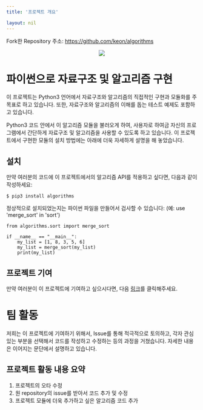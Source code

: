 ```yaml
---
title: '프로젝트 개요'

layout: nil
---
```


Fork한 Repository 주소: https://github.com/keon/algorithms
<br>
<p align="center"><img src="https://raw.githubusercontent.com/keon/algorithms/master/docs/source/_static/logo/logotype1blue.png"></p>

# 파이썬으로 자료구조 및 알고리즘 구현

<p>이 프로젝트는 Python3 언어에서 자료구조와 알고리즘의 직접적인 구현과 모듈화를 주 목표로 하고 있습니다. 또한, 자료구조와 알고리즘의 이해를 돕는 테스트 예제도 포함하고 있습니다.</p>
<p>Python3 코드 안에서 이 알고리즘 모듈을 불러오게 하여, 사용자로 하여금 자신의 프로그램에서 간단하게 자료구조 및 알고리즘을 사용할 수 있도록 하고 있습니다.
    이 프로젝트에서 구현한 모듈의 설치 방법에는 아래에 더욱 자세하게 설명을 해 놓았습니다.</p>

## 설치
만약 여러분의 코드에 이 프로젝트에서의 알고리즘 API를 적용하고 싶다면, 다음과 같이 작성하세요:

    $ pip3 install algorithms

정상적으로 설치되었는지는 파이썬 파일을 만들어서 검사할 수 있습니다: (예: use 'merge_sort' in 'sort')

```python3
from algorithms.sort import merge_sort

if __name__ == "__main__":
    my_list = [1, 8, 3, 5, 6]
    my_list = merge_sort(my_list)
    print(my_list)
```

## 프로젝트 기여
만약 여러분이 이 프로젝트에 기여하고 싶으시다면, 다음 <a href="https://github.com/keon/algorithms/blob/master/CONTRIBUTING.md">링크</a>를 클릭해주세요.

# 팀 활동 
<p>저희는 이 프로젝트에 기여하기 위해서, Issue를 통해 적극적으로 토의하고, 각자 관심 있는 부분을 선택해서 코드를 작성하고 수정하는 등의 과정을 거쳤습니다. 자세한 내용은 이어지는 문단에서 설명하고 있습니다.</p>

## 프로젝트 활동 내용 요약
1. 프로젝트의 오타 수정
2. 원 repository의 issue를 받아서 코드 추가 및 수정
3. 프로젝트 모듈에 더욱 추가하고 싶은 알고리즘 코드 추가

